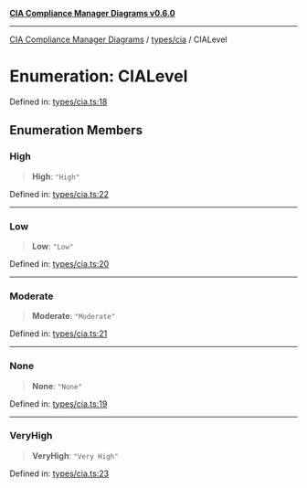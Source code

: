 [**CIA Compliance Manager Diagrams v0.6.0**](../../../README.md)

***

[CIA Compliance Manager Diagrams](../../../modules.md) / [types/cia](../README.md) / CIALevel

# Enumeration: CIALevel

Defined in: [types/cia.ts:18](https://github.com/step-security-bot/cia-compliance-manager/blob/8fd9c10973b52d0d78d7f90b0376987bfdcead6f/src/types/cia.ts#L18)

## Enumeration Members

### High

> **High**: `"High"`

Defined in: [types/cia.ts:22](https://github.com/step-security-bot/cia-compliance-manager/blob/8fd9c10973b52d0d78d7f90b0376987bfdcead6f/src/types/cia.ts#L22)

***

### Low

> **Low**: `"Low"`

Defined in: [types/cia.ts:20](https://github.com/step-security-bot/cia-compliance-manager/blob/8fd9c10973b52d0d78d7f90b0376987bfdcead6f/src/types/cia.ts#L20)

***

### Moderate

> **Moderate**: `"Moderate"`

Defined in: [types/cia.ts:21](https://github.com/step-security-bot/cia-compliance-manager/blob/8fd9c10973b52d0d78d7f90b0376987bfdcead6f/src/types/cia.ts#L21)

***

### None

> **None**: `"None"`

Defined in: [types/cia.ts:19](https://github.com/step-security-bot/cia-compliance-manager/blob/8fd9c10973b52d0d78d7f90b0376987bfdcead6f/src/types/cia.ts#L19)

***

### VeryHigh

> **VeryHigh**: `"Very High"`

Defined in: [types/cia.ts:23](https://github.com/step-security-bot/cia-compliance-manager/blob/8fd9c10973b52d0d78d7f90b0376987bfdcead6f/src/types/cia.ts#L23)
